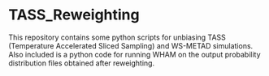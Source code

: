 # TASS_Reweighting
This repository contains some python scripts for unbiasing TASS (Temperature Accelerated Sliced Sampling) and WS-METAD simulations. Also included is a python code for running WHAM on the output probability distribution files obtained after reweighting.
